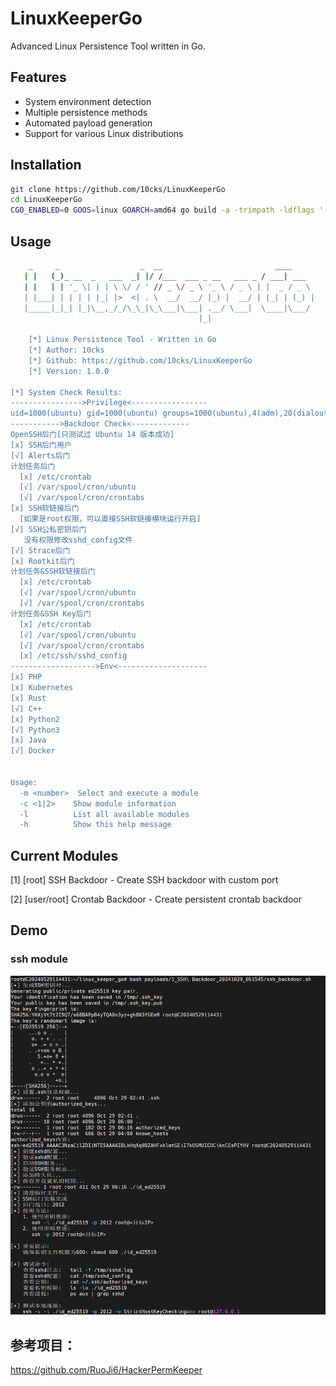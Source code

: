 # LinuxKeeperGo

Advanced 
Linux Persistence Tool written in Go.

## Features

- System environment detection
- Multiple persistence methods
- Automated payload generation
- Support for various Linux distributions

## Installation

```bash
git clone https://github.com/10cks/LinuxKeeperGo
cd LinuxKeeperGo
CGO_ENABLED=0 GOOS=linux GOARCH=amd64 go build -a -trimpath -ldflags '-w -s -extldflags "-static"' -o LinuxKeeperGo ./cmd/main.go
```

## Usage

```bash
    _     _                  _  __                         ____
   | |   (_)_ __  _   ___  _| |/ /___  ___ _ __   ___ _ / ___| ___
   | |   | | '_ \| | | \ \/ / ' // _ \/ _ \ '_ \ / _ \ | |  _ / _ \
   | |___| | | | | |_| |>  <| . \  __/  __/ |_) |  __/ | |_| | (_) |
   |_____|_|_| |_|\__,_/_/\_\_|\_\___|\___| .__/ \___|  \____|\___/
                                          |_|

    [*] Linux Persistence Tool - Written in Go
    [*] Author: 10cks
    [*] Github: https://github.com/10cks/LinuxKeeperGo
    [*] Version: 1.0.0

[*] System Check Results:
---------------->Privilege<-----------------
uid=1000(ubuntu) gid=1000(ubuntu) groups=1000(ubuntu),4(adm),20(dialout),24(cdrom),25(floppy),27(sudo),29(audio),30(dip),44(video),46(plugdev),116(netdev),1001(docker)
----------->Backdoor Check<-------------
OpenSSH后门[只测试过 Ubuntu 14 版本成功]
[x] SSH后门用户
[√] Alerts后门
计划任务后门
  [x] /etc/crontab
  [√] /var/spool/cron/ubuntu
  [√] /var/spool/cron/crontabs
[x] SSH软链接后门
  [如果是root权限，可以直接SSH软链接模块运行开启]
[√] SSH公私密钥后门
   没有权限修改sshd_config文件
[√] Strace后门
[x] Rootkit后门
计划任务&SSH软链接后门
  [x] /etc/crontab
  [√] /var/spool/cron/ubuntu
  [√] /var/spool/cron/crontabs
计划任务&SSH Key后门
  [x] /etc/crontab
  [√] /var/spool/cron/ubuntu
  [√] /var/spool/cron/crontabs
  [x] /etc/ssh/sshd_config
------------------->Env<--------------------
[x] PHP
[x] Kubernetes
[x] Rust
[√] C++
[x] Python2
[√] Python3
[x] Java
[√] Docker


Usage:
  -m <number>  Select and execute a module
  -c <1|2>    Show module information
  -l          List all available modules
  -h          Show this help message
```

## Current Modules

[1] [root] SSH Backdoor - Create SSH backdoor with custom port

[2] [user/root] Crontab Backdoor - Create persistent crontab backdoor

## Demo

### ssh module

![ssh.png](./pngs/ssh.png)

## 参考项目：

https://github.com/RuoJi6/HackerPermKeeper